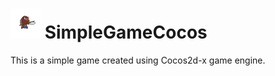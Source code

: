 # <img src="SimpleGameCocos/Resources/MinotaurFirst.png" height="48"> SimpleGameCocos
This is a simple game created using Cocos2d-x game engine.
